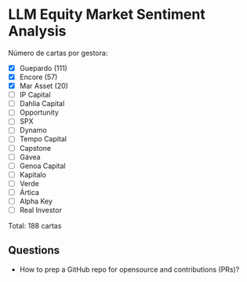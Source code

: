 # LLM Equity Market Sentiment Analysis

Número de cartas por gestora:

- [x] Guepardo (111)
- [x] Encore (57)
- [x] Mar Asset (20)
- [ ] IP Capital
- [ ] Dahlia Capital
- [ ] Opportunity
- [ ] SPX
- [ ] Dynamo
- [ ] Tempo Capital
- [ ] Capstone
- [ ] Gávea
- [ ] Genoa Capital
- [ ] Kapitalo
- [ ] Verde
- [ ] Ártica
- [ ] Alpha Key
- [ ] Real Investor

Total: 188 cartas

## Questions

- How to prep a GitHub repo for opensource and contributions (PRs)?
